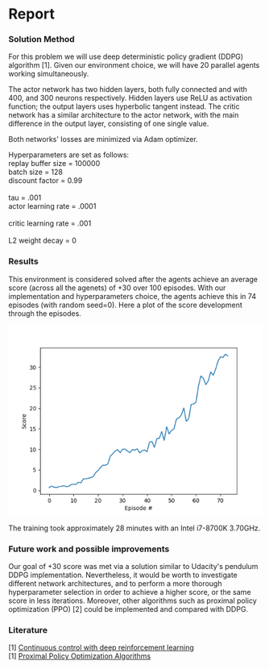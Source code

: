 # Report

### Solution Method

For this problem we will use deep deterministic policy gradient (DDPG) algorithm [1]. Given our environment choice, we will have 20 parallel agents working simultaneously.

The actor network has two hidden layers, both fully connected and with 400, and 300 neurons respectively. Hidden layers use ReLU as activation function; the output layers uses hyperbolic tangent instead.
The critic network has a similar architecture to the actor network, with the main difference in the output layer, consisting of one single value.

Both networks' losses are minimized via Adam optimizer.

Hyperparameters are set as follows:<br/>
replay buffer size = 100000<br/>
batch size = 128<br/>
discount factor = 0.99<br/>  
tau = .001<br/>
actor learning rate = .0001<br/>  
critic learning rate = .001<br/>  
L2 weight decay = 0<br/>



### Results
This environment is considered solved after the agents achieve an average score (across all the agenets) of +30 over 100 episodes. 
With our implementation and hyperparameters choice, the agents achieve this in 74 episodes (with random seed=0). 
Here a plot of the score development through the episodes.

![Scores](img/scores.png)

The training took approximately 28 minutes with an Intel i7-8700K 3.70GHz. 

### Future work and possible improvements
Our goal of +30 score was met via a solution similar to Udacity's pendulum DDPG implementation. Nevertheless, it would be worth to investigate different network architectures, and to perform a more thorough hyperparameter selection in order to achieve a higher score, or the same score in less iterations.
Moreover, other algorithms such as proximal policy optimization (PPO) [2] could be implemented and compared with DDPG.


### Literature
[1] <a href="https://arxiv.org/pdf/1509.02971.pdf" target="_blank">Continuous control with deep reinforcement learning</a><br/>
[1] <a href="https://arxiv.org/pdf/1707.06347.pdf" target="_blank">Proximal Policy Optimization Algorithms</a>

